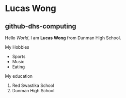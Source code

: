 # Lucas Wong
## github-dhs-computing

Hello *World*, I am **Lucas Wong** from Dunman High School.

My Hobbies
* Sports
* Music
* Eating

My education
1. Red Swastika School
2. Dunman High School
